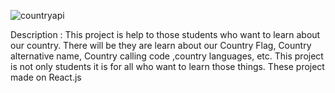 
![countryapi](https://user-images.githubusercontent.com/69790236/115112661-2b02f880-9fa4-11eb-9dc1-95b6a7a76e5e.png)

<p> Description : This project is help to those students who want to learn about our country. There will be they are learn about our Country Flag, Country alternative name, Country calling code ,country languages, etc. This project is not only students it is for all who want to learn those things. These project made on React.js</p>
